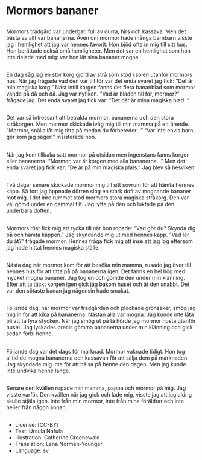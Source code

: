# Mormors bananer

##
Mormors trädgård var underbar, full av durra, hirs och kassava. Men det bästa av allt var bananerna. Även om mormor hade många barnbarn visste jag i hemlighet att jag var hennes favorit. Hon bjöd ofta in mig till sitt hus. Hon berättade också små hemligheter. Men det var en hemlighet som hon inte delade med mig: var hon lät sina bananer mogna.

##
En dag såg jag en stor korg gjord av strå som stod i solen utanför mormors hus. När jag frågade vad den var till för var det enda svaret jag fick: ”Det är min magiska korg.” Näst intill korgen fanns det flera bananblad som mormor vände på då och då. Jag var nyfiken. ”Vad är bladen till för, mormor?” frågade jag. Det enda svaret jag fick var: ”Det där är mina magiska blad. ”

##
Det var så intressant att betrakta mormor, bananerna och den stora stråkorgen. Men mormor skickade iväg mig till min mamma på ett ärende. ”Mormor, snälla låt mig titta på medan du förbereder…” ”Var inte envis barn, gör som jag säger!” insisterade hon.

##
När jag kom tillbaka satt mormor på utsidan men ingenstans fanns korgen eller bananerna. ”Mormor, var är korgen med alla bananerna…” Men det enda svaret jag fick var: ”De är på min magiska plats.” Jag blev så besviken!

##
Två dagar senare skickade mormor mig till sitt sovrum för att hämta hennes käpp. Så fort jag öppnade dörren slog en stark doft av mognande bananer mot mig. I det inre rummet stod mormors stora magiska stråkorg. Den var väl gömd under en gammal filt. Jag lyfte på den och luktade på den underbara doften.

##
Mormors röst fick mig att rycka till när hon ropade: ”Vad gör du? Skynda dig på och hämta käppen.” Jag skyndande mig ut med hennes käpp. ”Vad ler du åt?” frågade mormor. Hennes fråga fick mig att inse att jag log eftersom jag hade hittat hennes magiska ställe.

##
Nästa dag när mormor kom för att besöka min mamma, rusade jag över till hennes hus för att titta på på bananerna igen: Det fanns en hel hög med mycket mogna bananer. Jag tog en och gömde den under min klänning. Efter att ta täckt korgen igen gick jag bakom huset och åt den snabbt. Det var den sötaste banan jag någonsin hade smakat.

##
Följande dag, när mormor var trädgården och plockade grönsaker, smög jag mig in för att kika på bananerna. Nästan alla var mogna. Jag kunde inte låta bli att ta fyra stycken. När jag smög ut på tå hörde jag mormor hosta utanför huset. Jag lyckades precis gömma bananerna under min klänning och gick sedan förbi henne.

##
Följande dag var det dags för marknad. Mormor vaknade tidigt. Hon tog alltid de mogna bananerna och kassavan för att sälja dem på marknaden. Jag skyndade mig inte för att hälsa på henne den dagen. Men jag kunde inte undvika henne länge.

##
Senare den kvällen ropade min mamma, pappa och mormor på mig. Jag visste varför. Den kvällen när jag gick och lade mig, visste jag att jag aldrig skulle stjäla igen. Inte från min mormor, inte från mina föräldrar och inte heller från någon annan.

##
* License: [CC-BY]
* Text: Ursula Nafula
* Illustration: Catherine Groenewald
* Translation: Lena Normén-Younger
* Language: sv

